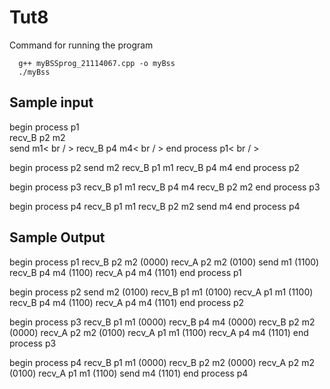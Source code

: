 # Tut8
Command for running the program
```
  g++ myBSSprog_21114067.cpp -o myBss
  ./myBss
```

## Sample input

begin process p1\
recv_B p2 m2\
send m1< br / >
recv_B p4 m4< br / >
end process p1< br / >

begin process p2
send m2
recv_B p1 m1
recv_B p4 m4
end process p2

begin process p3
recv_B p1 m1
recv_B p4 m4
recv_B p2 m2
end process p3

begin process p4
recv_B p1 m1
recv_B p2 m2
send m4
end process p4

## Sample Output
begin process p1
recv_B p2 m2 (0000)
recv_A p2 m2 (0100)
send m1 (1100)
recv_B p4 m4 (1100)
recv_A p4 m4 (1101)
end process p1

begin process p2
send m2 (0100)
recv_B p1 m1 (0100)
recv_A p1 m1 (1100)
recv_B p4 m4 (1100)
recv_A p4 m4 (1101)
end process p2

begin process p3
recv_B p1 m1 (0000)
recv_B p4 m4 (0000)
recv_B p2 m2 (0000)
recv_A p2 m2 (0100)
recv_A p1 m1 (1100)
recv_A p4 m4 (1101)
end process p3

begin process p4
recv_B p1 m1 (0000)
recv_B p2 m2 (0000)
recv_A p2 m2 (0100)
recv_A p1 m1 (1100)
send m4 (1101)
end process p4


